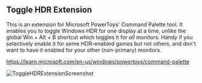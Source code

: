 ## Toggle HDR Extension

This is an extension for Microsoft PowerToys' Command Palette tool. It enables you to toggle Windows HDR for one display at a time, unlike the global Win + Alt + B shortcut which toggles it for _all_ monitors. Handy if you selectively enable it for some HDR-enabled games but not others, and don't want to have it enabled for your other (non-primary) monitors.

https://learn.microsoft.com/en-us/windows/powertoys/command-palette

![ToggleHDRExtensionScreenshot](https://github.com/user-attachments/assets/b65c0187-3d6b-4069-b803-0a6405faa3e8)
